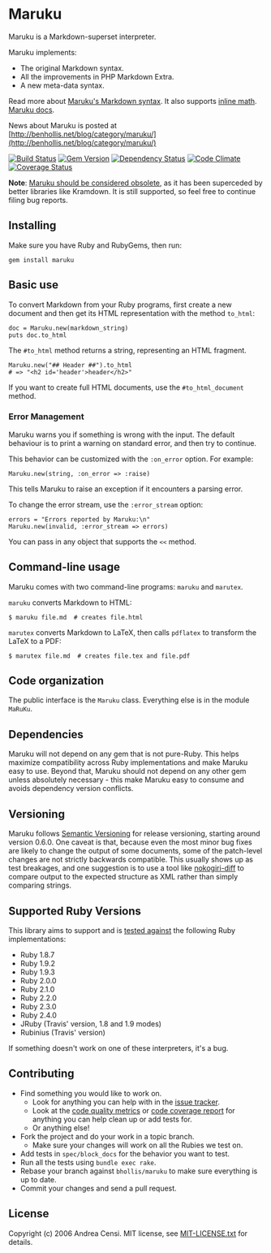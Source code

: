 # Maruku

Maruku is a Markdown-superset interpreter.

Maruku implements:

* The original Markdown syntax.
* All the improvements in PHP Markdown Extra.
* A new meta-data syntax.

Read more about [Maruku's Markdown syntax](https://github.com/bhollis/maruku/blob/master/docs/markdown_syntax.md). It also supports [inline math](https://github.com/bhollis/maruku/blob/master/docs/math.md). [Maruku docs](http://rdoc.info/github/bhollis/maruku/master/).

News about Maruku is posted at [http://benhollis.net/blog/category/maruku/](http://benhollis.net/blog/category/maruku/)

[![Build Status](https://api.travis-ci.org/bhollis/maruku.png?branch=master)][travis]
[![Gem Version](https://fury-badge.herokuapp.com/rb/maruku.png)](http://badge.fury.io/rb/maruku)
[![Dependency Status](https://gemnasium.com/bhollis/maruku.png)](https://gemnasium.com/bhollis/maruku)
[![Code Climate](https://codeclimate.com/github/bhollis/maruku.png)](https://codeclimate.com/github/bhollis/maruku)
[![Coverage Status](https://coveralls.io/repos/bhollis/maruku/badge.png)](https://coveralls.io/r/bhollis/maruku)

**Note**: [Maruku should be considered obsolete](http://benhollis.net/blog/2013/10/20/maruku-is-obsolete/), as it has been superceded by better libraries like Kramdown. It is still supported, so feel free to continue filing bug reports.

## Installing

Make sure you have Ruby and RubyGems, then run:

    gem install maruku

## Basic use

To convert Markdown from your Ruby programs, first create a new document and then get
its HTML representation with the method `to_html`:

    doc = Maruku.new(markdown_string)
    puts doc.to_html

The `#to_html` method returns a string,
representing an HTML fragment.

    Maruku.new("## Header ##").to_html
    # => "<h2 id='header'>header</h2>"

If you want to create full HTML documents, use the `#to_html_document` method.

### Error Management

Maruku warns you if something is wrong with the input.
The default behaviour is to print a warning on standard error,
and then try to continue.

This behavior can be customized with the `:on_error` option.
For example:

    Maruku.new(string, :on_error => :raise)

This tells Maruku to raise an exception
if it encounters a parsing error.

To change the error stream, use the `:error_stream` option:

    errors = "Errors reported by Maruku:\n"
    Maruku.new(invalid, :error_stream => errors)

You can pass in any object that supports the `<<` method.

## Command-line usage

Maruku comes with two command-line programs: `maruku` and `marutex`.

`maruku` converts Markdown to HTML:

    $ maruku file.md  # creates file.html

`marutex` converts Markdown to LaTeX,
then calls `pdflatex` to transform the LaTeX to a PDF:

    $ marutex file.md  # creates file.tex and file.pdf

## Code organization

The public interface is the `Maruku` class.
Everything else is in the module `MaRuKu`.

## Dependencies

Maruku will not depend on any gem that is not pure-Ruby. This helps maximize compatibility across Ruby implementations and make Maruku easy to use. Beyond that, Maruku should not depend on any other gem unless absolutely necessary - this make Maruku easy to consume and avoids dependency version conflicts.

## Versioning

Maruku follows [Semantic Versioning](http://semver.org/) for release versioning, starting around version 0.6.0. One caveat is that, because even the most minor bug fixes are likely to change the output of some documents, some of the patch-level changes are not strictly backwards compatible. This usually shows up as test breakages, and one suggestion is to use a tool like [nokogiri-diff](https://github.com/postmodern/nokogiri-diff) to compare output to the expected structure as XML rather than simply comparing strings.

## Supported Ruby Versions

This library aims to support and is [tested against][travis] the following Ruby
implementations:

* Ruby 1.8.7
* Ruby 1.9.2
* Ruby 1.9.3
* Ruby 2.0.0
* Ruby 2.1.0
* Ruby 2.2.0
* Ruby 2.3.0
* Ruby 2.4.0
* JRuby (Travis' version, 1.8 and 1.9 modes)
* Rubinius (Travis' version)

If something doesn't work on one of these interpreters, it's a bug.

## Contributing

* Find something you would like to work on.
  * Look for anything you can help with in the [issue tracker](https://github.com/bhollis/maruku/issues).
  * Look at the [code quality metrics](https://codeclimate.com/github/bhollis/maruku) or [code coverage report](https://coveralls.io/r/bhollis/maruku) for anything you can help clean up or add tests for.
  * Or anything else!
* Fork the project and do your work in a topic branch.
  * Make sure your changes will work on all the Rubies we test on.
* Add tests in `spec/block_docs` for the behavior you want to test.
* Run all the tests using `bundle exec rake`.
* Rebase your branch against `bhollis/maruku` to make sure everything is up to date.
* Commit your changes and send a pull request.

## License

Copyright (c) 2006 Andrea Censi. MIT license, see [MIT-LICENSE.txt] for details.

[MIT-LICENSE.txt]: https://github.com/bhollis/maruku/blob/master/MIT-LICENSE.txt
[travis]: http://travis-ci.org/bhollis/maruku
